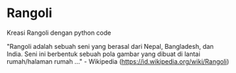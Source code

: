 # Rangoli
Kreasi Rangoli dengan python code


"Rangoli adalah sebuah seni yang berasal dari Nepal, Bangladesh, dan India. Seni ini berbentuk sebuah pola gambar yang dibuat di lantai rumah/halaman rumah ..." - Wikipedia (https://id.wikipedia.org/wiki/Rangoli)
